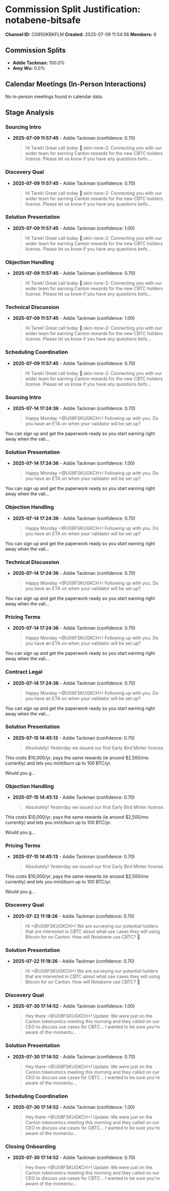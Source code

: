 # Commission Split Justification: notabene-bitsafe

**Channel ID:** C0950KRKFLM
**Created:** 2025-07-09 11:54:56
**Members:** 6

## Commission Splits

- **Addie Tackman:** 100.0%
- **Amy Wu:** 0.0%

## Calendar Meetings (In-Person Interactions)

No in-person meetings found in calendar data.

## Stage Analysis

### Sourcing Intro

- **2025-07-09 11:57:45** - Addie Tackman (confidence: 0.70)
  > Hi Tarek! Great call today :raised_hands::skin-tone-2: Connecting you with our wider team for earning Canton rewards for the new CBTC holders license. Please let us know if you have any questions befo...

### Discovery Qual

- **2025-07-09 11:57:45** - Addie Tackman (confidence: 0.70)
  > Hi Tarek! Great call today :raised_hands::skin-tone-2: Connecting you with our wider team for earning Canton rewards for the new CBTC holders license. Please let us know if you have any questions befo...

### Solution Presentation

- **2025-07-09 11:57:45** - Addie Tackman (confidence: 1.00)
  > Hi Tarek! Great call today :raised_hands::skin-tone-2: Connecting you with our wider team for earning Canton rewards for the new CBTC holders license. Please let us know if you have any questions befo...

### Objection Handling

- **2025-07-09 11:57:45** - Addie Tackman (confidence: 0.70)
  > Hi Tarek! Great call today :raised_hands::skin-tone-2: Connecting you with our wider team for earning Canton rewards for the new CBTC holders license. Please let us know if you have any questions befo...

### Technical Discussion

- **2025-07-09 11:57:45** - Addie Tackman (confidence: 1.00)
  > Hi Tarek! Great call today :raised_hands::skin-tone-2: Connecting you with our wider team for earning Canton rewards for the new CBTC holders license. Please let us know if you have any questions befo...

### Scheduling Coordination

- **2025-07-09 11:57:45** - Addie Tackman (confidence: 0.70)
  > Hi Tarek! Great call today :raised_hands::skin-tone-2: Connecting you with our wider team for earning Canton rewards for the new CBTC holders license. Please let us know if you have any questions befo...

### Sourcing Intro

- **2025-07-14 17:24:36** - Addie Tackman (confidence: 0.70)
  > Happy Monday <@U08FSKUGKCH>! Following up with you. Do you have an ETA on when your validator will be set up?

You can sign up and get the paperwork ready so you start earning right away when the vali...

### Solution Presentation

- **2025-07-14 17:24:36** - Addie Tackman (confidence: 1.00)
  > Happy Monday <@U08FSKUGKCH>! Following up with you. Do you have an ETA on when your validator will be set up?

You can sign up and get the paperwork ready so you start earning right away when the vali...

### Objection Handling

- **2025-07-14 17:24:36** - Addie Tackman (confidence: 0.70)
  > Happy Monday <@U08FSKUGKCH>! Following up with you. Do you have an ETA on when your validator will be set up?

You can sign up and get the paperwork ready so you start earning right away when the vali...

### Technical Discussion

- **2025-07-14 17:24:36** - Addie Tackman (confidence: 0.70)
  > Happy Monday <@U08FSKUGKCH>! Following up with you. Do you have an ETA on when your validator will be set up?

You can sign up and get the paperwork ready so you start earning right away when the vali...

### Pricing Terms

- **2025-07-14 17:24:36** - Addie Tackman (confidence: 0.70)
  > Happy Monday <@U08FSKUGKCH>! Following up with you. Do you have an ETA on when your validator will be set up?

You can sign up and get the paperwork ready so you start earning right away when the vali...

### Contract Legal

- **2025-07-14 17:24:36** - Addie Tackman (confidence: 0.70)
  > Happy Monday <@U08FSKUGKCH>! Following up with you. Do you have an ETA on when your validator will be set up?

You can sign up and get the paperwork ready so you start earning right away when the vali...

### Solution Presentation

- **2025-07-15 14:45:13** - Addie Tackman (confidence: 0.70)
  > Absolutely! Yesterday we issued our first Early Bird Minter license.

This costs $10,000/yr, pays the same rewards (ie around $2,500/mo currently) and lets you mint/burn up to 100 BTC/yr.

Would you g...

### Objection Handling

- **2025-07-15 14:45:13** - Addie Tackman (confidence: 0.70)
  > Absolutely! Yesterday we issued our first Early Bird Minter license.

This costs $10,000/yr, pays the same rewards (ie around $2,500/mo currently) and lets you mint/burn up to 100 BTC/yr.

Would you g...

### Pricing Terms

- **2025-07-15 14:45:13** - Addie Tackman (confidence: 0.70)
  > Absolutely! Yesterday we issued our first Early Bird Minter license.

This costs $10,000/yr, pays the same rewards (ie around $2,500/mo currently) and lets you mint/burn up to 100 BTC/yr.

Would you g...

### Discovery Qual

- **2025-07-22 11:18:26** - Addie Tackman (confidence: 0.70)
  > Hi <@U08FSKUGKCH>! We are surveying our potential holders that are interested in CBTC about what use cases they will using Bitcoin for on Canton. How will Notabene use CBTC? :raised_hands:

### Solution Presentation

- **2025-07-22 11:18:26** - Addie Tackman (confidence: 0.70)
  > Hi <@U08FSKUGKCH>! We are surveying our potential holders that are interested in CBTC about what use cases they will using Bitcoin for on Canton. How will Notabene use CBTC? :raised_hands:

### Discovery Qual

- **2025-07-30 17:14:52** - Addie Tackman (confidence: 1.00)
  > Hey there <@U08FSKUGKCH>! Update: We were just on the Canton tokenomics meeting this morning and they called on our CEO to discuss use cases for CBTC... I wanted to be sure you're aware of the momentu...

### Solution Presentation

- **2025-07-30 17:14:52** - Addie Tackman (confidence: 0.70)
  > Hey there <@U08FSKUGKCH>! Update: We were just on the Canton tokenomics meeting this morning and they called on our CEO to discuss use cases for CBTC... I wanted to be sure you're aware of the momentu...

### Scheduling Coordination

- **2025-07-30 17:14:52** - Addie Tackman (confidence: 1.00)
  > Hey there <@U08FSKUGKCH>! Update: We were just on the Canton tokenomics meeting this morning and they called on our CEO to discuss use cases for CBTC... I wanted to be sure you're aware of the momentu...

### Closing Onboarding

- **2025-07-30 17:14:52** - Addie Tackman (confidence: 0.70)
  > Hey there <@U08FSKUGKCH>! Update: We were just on the Canton tokenomics meeting this morning and they called on our CEO to discuss use cases for CBTC... I wanted to be sure you're aware of the momentu...

